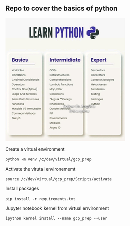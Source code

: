 ## Repo to cover the basics of python 

![python basics](python.PNG)

Create a virtual environment

`python -m venv /c/dev/virtual/gcp_prep`

Activate the virutal environememt

`source /c/dev/virtual/gcp_prep/Scripts/activate`

Install packages

`pip install -r requirements.txt`

Jupyter notebook kernel from virtual environment

`ipython kernel install --name gcp_prep --user`
